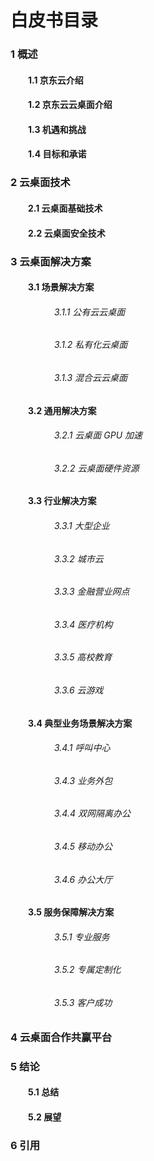 # 白皮书目录
### 1 概述

#### 　　1.1 京东云介绍 

#### 　　1.2 京东云云桌面介绍 

#### 　　1.3 机遇和挑战 

#### 　　1.4 目标和承诺

### 2 云桌面技术

#### 　　2.1 云桌面基础技术

#### 　　2.2 云桌面安全技术

### 3 云桌面解决方案

#### 　　3.1 场景解决方案

###### 　　　　　3.1.1 公有云云桌面

###### 　　　　　3.1.2 私有化云桌面
###### 　　　　　3.1.3 混合云云桌面 

#### 　　3.2  通用解决方案

###### 　　　　　3.2.1 云桌面 GPU 加速
###### 　　　　　3.2.2 云桌面硬件资源

#### 　　3.3 行业解决方案

###### 　　　　　3.3.1 大型企业 

###### 　　　　　3.3.2 城市云

###### 　　　　　3.3.3 金融营业网点

###### 　　　　　3.3.4 医疗机构

###### 　　　　　3.3.5 高校教育 

###### 　　　　　3.3.6 云游戏 

#### 　　3.4 典型业务场景解决方案 

###### 　　　　　3.4.1 呼叫中心

###### 　　　　　3.4.3 业务外包 

###### 　　　　　3.4.4 双网隔离办公 

###### 　　　　　3.4.5 移动办公 

###### 　　　　　3.4.6 办公大厅

#### 　　3.5 服务保障解决方案 

###### 　　　　　3.5.1 专业服务

###### 　　　　　3.5.2 专属定制化 

###### 　　　　　3.5.3 客户成功 

### 4 云桌面合作共赢平台

### 5 结论

#### 　　5.1 总结 

#### 　　5.2 展望 

### 6 引用
